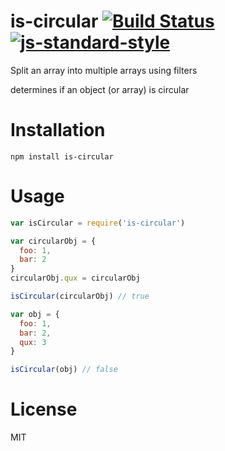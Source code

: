 # is-circular [![Build Status](https://travis-ci.org/tjmehta/is-circular.svg)](https://travis-ci.org/tjmehta/is-circular) [![js-standard-style](https://img.shields.io/badge/code%20style-standard-brightgreen.svg?style=flat)](http://standardjs.com/)
Split an array into multiple arrays using filters

determines if an object (or array) is circular

# Installation

`npm install is-circular`

# Usage

```js
var isCircular = require('is-circular')

var circularObj = {
  foo: 1,
  bar: 2
}
circularObj.qux = circularObj

isCircular(circularObj) // true

var obj = {
  foo: 1,
  bar: 2,
  qux: 3
}

isCircular(obj) // false
```

# License
MIT